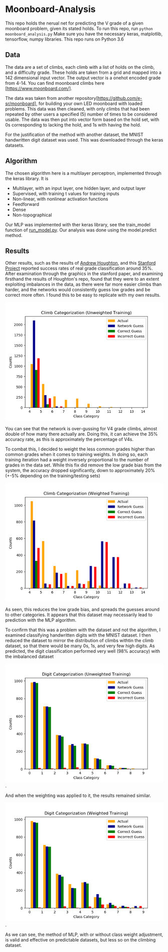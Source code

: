 # Moonboard-Analysis
This repo holds the nerual net for predicting the V grade of a given moonboard problem, given its stated holds. 
To run this repo, run ` python moonboard_analysis.py `
Make sure you have the necessary keras, matplotlib, tensorflow, numpy libraries. This repo runs on Python 3.6
## Data
The data are a set of climbs, each climb with a list of holds on the climb, and a difficulty grade. These holds are taken from a grid and mapped into a 142 dimensional input vector. The output vector is a onehot encoded grade from 4-14. You can find moonboard climbs here [https://www.moonboard.com/].

The data was taken from another repository[https://github.com/e-sr/moonboard], for building your own LED moonboard with loaded problems. This data was then cleaned, with only climbs that had been repeated by other users a specified (5) number of times to be considered usable. The data was then put into vector form based on the hold set, with 0s corresponding to lacking the hold, and 1s with having the hold. 

For the justification of the method with another dataset, the MNIST handwritten digit dataset was used. This was downloaded through the keras datasets. 

## Algorithm
The chosen algorithm here is a multilayer perceptron, implemented through the keras library. It is 
 - Multilayer, with an input layer, one hidden layer, and output layer
 - Supervised, with training t values for training inputs
 - Non-linear, with nonlinear activation functions
 - Feedforward
 - Dense
 - Non-topographical

Our MLP was implemented with ther keras library, see the train_model function of [run_model.py](./run_model.py). Our analysis was done using the model.predict method. 

## Results 
Other results, such as the results of [Andrew Houghton](https://github.com/andrew-houghton/moon-board-climbing), and this [Stanford Project](http://cs229.stanford.edu/proj2017/final-reports/5232206.pdf) reported success rates of real grade classification around 35%. After examination through the graphics in the stanford paper, and examining firsthand the results of Houghton's repo, found that they were to an extent exploiting imbalances in the data, as there were far more easier climbs than harder, and the networks would consistently guess low grades and be correct more often. I found this to be easy to replicate with my own results. 


![Climb_Categorization_(Unweighted_Training).png](Climb_Categorization_(Unweighted_Training).png)


You can see that the network is over-gussing for V4 grade climbs, almost double of how many there actually are. Doing this, it can achieve the 35% accuracy rate, as this is approximately the percentage of V4s. 

To combat this, I decided to weight the less common grades higher than common grades when it comes to training weights. In doing so, each training iteration had a weight inversely proportional to the number of grades in the data set. While this fix did remove the low grade bias from the system, the accuracy dropped significantly, down to approximately 20% (+-5% depending on the training/testing sets)


![Climb_Categorization_(Weighted_Training).png](Climb_Categorization_(Weighted_Training).png)


As seen, this reduces the low grade bias, and spreads the guesses around to other categories. It appears that this dataset may necessarily lead to prediction with the MLP algorithm. 

To confirm that this was a problem with the dataset and not the algorithm, I examined classifying handwritten digits with the MNIST dataset. I then reduced the dataset to mirror the distribution of climbs withtin the climb dataset, so that there would be many 0s, 1s, and very few high digits. As predicted, the digit classification performed very well (98% accuracy) with the imbalanced dataset 


![Digit_Categorization_(Unweighted_Training).png](Digit_Categorization_(Unweighted_Training).png).


And when the weighting was applied to it, the results remained similar. 


![Digit_Categorization_(Weighted_Training).png](Digit_Categorization_(Weighted_Training).png).


As we can see, the method of MLP, with or without class weight adjustment, is valid and effective on predictable datasets, but less so on the climbing dataset. 
